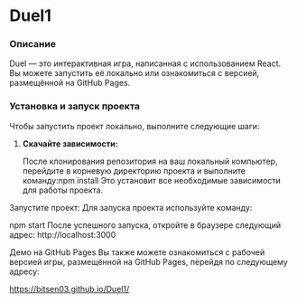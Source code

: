 # Duel1

### Описание
Duel — это интерактивная игра, написанная с использованием React. Вы можете запустить её локально или ознакомиться с версией, размещённой на GitHub Pages.

### Установка и запуск проекта

Чтобы запустить проект локально, выполните следующие шаги:

1. **Скачайте зависимости:**

   После клонирования репозитория на ваш локальный компьютер, перейдите в корневую директорию проекта и выполните команду:npm install
Это установит все необходимые зависимости для работы проекта.

Запустите проект: Для запуска проекта используйте команду:

npm start
После успешного запуска, откройте в браузере следующий адрес: http://localhost:3000

Демо на GitHub Pages
Вы также можете ознакомиться с рабочей версией игры, размещённой на GitHub Pages, перейдя по следующему адресу:

https://bitsen03.github.io/Duel1/
